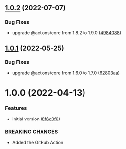 ## [1.0.2](https://github.com/HormCodes/do-not-deploy-on-friday/compare/v1.0.1...v1.0.2) (2022-07-07)


### Bug Fixes

* upgrade @actions/core from 1.8.2 to 1.9.0 ([4984088](https://github.com/HormCodes/do-not-deploy-on-friday/commit/4984088842e73b51142196744c36a7f17bebf6ea))

## [1.0.1](https://github.com/HormCodes/do-not-deploy-on-friday/compare/v1.0.0...v1.0.1) (2022-05-25)


### Bug Fixes

* upgrade @actions/core from 1.6.0 to 1.7.0 ([62803aa](https://github.com/HormCodes/do-not-deploy-on-friday/commit/62803aa26885c38486215cdc22fbb008cc149c2e))

# 1.0.0 (2022-04-13)


### Features

* initial version ([8f6e9f0](https://github.com/HormCodes/do-not-deploy-on-friday/commit/8f6e9f07287fbe7753283b6a9c3fff984ba8e21c))


### BREAKING CHANGES

* Added the GitHub Action
